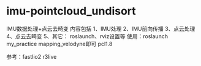 # imu-pointcloud_undisort
IMU数据处理+点云去畸变
内容包括
1、IMU处理
2、IMU前向传播
3、点云处理
4、点云去畸变
5、其它：
                    roslaunch、rviz设置等
使用：roslaunch my_practice mapping_velodyne即可
pcl1.8


参考：fastlio2 
              r3live
     
